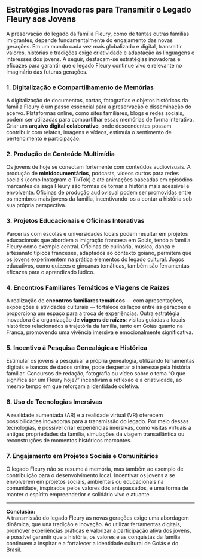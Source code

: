 ## Estratégias Inovadoras para Transmitir o Legado Fleury aos Jovens

A preservação do legado da família Fleury, como de tantas outras famílias imigrantes, depende fundamentalmente do engajamento das novas gerações. Em um mundo cada vez mais globalizado e digital, transmitir valores, histórias e tradições exige criatividade e adaptação às linguagens e interesses dos jovens. A seguir, destacam-se estratégias inovadoras e eficazes para garantir que o legado Fleury continue vivo e relevante no imaginário das futuras gerações.

### 1. Digitalização e Compartilhamento de Memórias

A digitalização de documentos, cartas, fotografias e objetos históricos da família Fleury é um passo essencial para a preservação e disseminação do acervo. Plataformas online, como sites familiares, blogs e redes sociais, podem ser utilizadas para compartilhar essas memórias de forma interativa. Criar um **arquivo digital colaborativo**, onde descendentes possam contribuir com relatos, imagens e vídeos, estimula o sentimento de pertencimento e participação.

### 2. Produção de Conteúdo Multimídia

Os jovens de hoje se conectam fortemente com conteúdos audiovisuais. A produção de **minidocumentários**, podcasts, vídeos curtos para redes sociais (como Instagram e TikTok) e até animações baseadas em episódios marcantes da saga Fleury são formas de tornar a história mais acessível e envolvente. Oficinas de produção audiovisual podem ser promovidas entre os membros mais jovens da família, incentivando-os a contar a história sob sua própria perspectiva.

### 3. Projetos Educacionais e Oficinas Interativas

Parcerias com escolas e universidades locais podem resultar em projetos educacionais que abordem a imigração francesa em Goiás, tendo a família Fleury como exemplo central. Oficinas de culinária, música, dança e artesanato típicos franceses, adaptados ao contexto goiano, permitem que os jovens experimentem na prática elementos do legado cultural. Jogos educativos, como quizzes e gincanas temáticas, também são ferramentas eficazes para o aprendizado lúdico.

### 4. Encontros Familiares Temáticos e Viagens de Raízes

A realização de **encontros familiares temáticos** — com apresentações, exposições e atividades culturais — fortalece os laços entre as gerações e proporciona um espaço para a troca de experiências. Outra estratégia inovadora é a organização de **viagens de raízes**: visitas guiadas a locais históricos relacionados à trajetória da família, tanto em Goiás quanto na França, promovendo uma vivência imersiva e emocionalmente significativa.

### 5. Incentivo à Pesquisa Genealógica e Histórica

Estimular os jovens a pesquisar a própria genealogia, utilizando ferramentas digitais e bancos de dados online, pode despertar o interesse pela história familiar. Concursos de redação, fotografia ou vídeo sobre o tema “O que significa ser um Fleury hoje?” incentivam a reflexão e a criatividade, ao mesmo tempo em que reforçam a identidade coletiva.

### 6. Uso de Tecnologias Imersivas

A realidade aumentada (AR) e a realidade virtual (VR) oferecem possibilidades inovadoras para a transmissão do legado. Por meio dessas tecnologias, é possível criar experiências imersivas, como visitas virtuais a antigas propriedades da família, simulações da viagem transatlântica ou reconstruções de momentos históricos marcantes.

### 7. Engajamento em Projetos Sociais e Comunitários

O legado Fleury não se resume à memória, mas também ao exemplo de contribuição para o desenvolvimento local. Incentivar os jovens a se envolverem em projetos sociais, ambientais ou educacionais na comunidade, inspirados pelos valores dos antepassados, é uma forma de manter o espírito empreendedor e solidário vivo e atuante.

---

**Conclusão:**  
A transmissão do legado Fleury às novas gerações exige uma abordagem dinâmica, que una tradição e inovação. Ao utilizar ferramentas digitais, promover experiências práticas e valorizar a participação ativa dos jovens, é possível garantir que a história, os valores e as conquistas da família continuem a inspirar e a fortalecer a identidade cultural de Goiás e do Brasil.